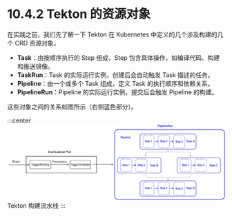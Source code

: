 # 10.4.2 Tekton 的资源对象

在实践之前，我们先了解一下 Tekton 在 Kubernetes 中定义的几个涉及构建的几个 CRD 资源对象。

- **Task**：由按顺序执行的 Step 组成，Step 包含具体操作，如编译代码、构建和推送镜像。
- **TaskRun**：Task 的实际运行实例，创建后会自动触发 Task 描述的任务。
- **Pipeline**：由一个或多个 Task 组成，定义 Task 的执行顺序和依赖关系。
- **PipelineRun**：Pipeline 的实际运行实例，提交后会触发 Pipeline 的构建。

这些对象之间的关系如图所示（右侧蓝色部分）。

:::center
  ![](../assets/tekton-pipeline.png)<br/>
  Tekton 构建流水线
:::



